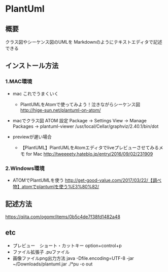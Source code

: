 # PlantUml

## 概要
クラス図やシーケンス図のUMLを
Markdownのようにテキストエディタで記述できる

## インストール方法
### 1.MAC環境
- mac これでうまくいく
  - PlantUMLをAtomで使ってみよう！泣きながらシーケンス図  
  http://hige-sun.net/plantuml-on-atom/

- macでクラス図
 ATOM 設定
Package -> Settings View -> Manage Packages -> plantuml-viewer
/usr/local/Cellar/graphviz/2.40.1/bin/dot
- previewが遅い場合
  - 【PlantUML】PlantUMLをAtomエディタでliveプレビューさせてみるメモ for Mac
  http://tweeeety.hateblo.jp/entry/2016/09/02/231909

### 2.Windows環境
- ATOMでPlantUMLを使う
http://get-good-value.com/2017/03/22/【調べ物】atomでplantumlを使う%E3%80%82/

## 記述方法
https://qiita.com/ogomr/items/0b5c4de7f38fd1482a48

## etc
- プレビュー　ショート・カットキー
option+control+p
- ファイル拡張子
.puファイル
- 画像ファイルpng出力方法
java  -Dfile.encoding=UTF-8 -jar ~/Downloads/plantuml.jar ./*pu -o out
